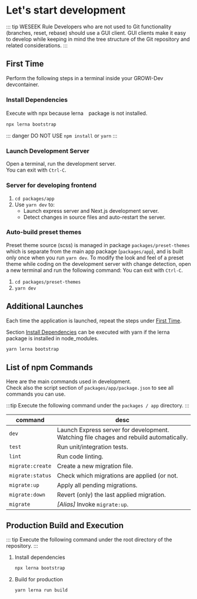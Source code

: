 # Let's start development

::: tip WESEEK Rule
Developers who are not used to Git functionality (branches, reset, rebase) should use a GUI client.
GUI clients make it easy to develop while keeping in mind the tree structure of the Git repository and related considerations.
:::

## First Time

Perform the following steps in a terminal inside your GROWI-Dev devcontainer.

### Install Dependencies

Execute with npx because lerna　package is not installed.

``` bash
npx lerna bootstrap
```

::: danger
DO NOT USE `npm install` or `yarn`
:::


### Launch Development Server

Open a terminal, run the development server.  
You can exit with `Ctrl-C`.

### Server for developing frontend

1. `cd packages/app`
1. Use `yarn dev` to:
   - Launch express server and Next.js development server.
   - Detect changes in source files and auto-restart the server.

### Auto-build preset themes

Preset theme source (scss) is managed in package `packages/preset-themes` which is separate from the main app package (`packages/app`),
and is built only once when you run `yarn dev`.
To modify the look and feel of a preset theme while coding on the development server with change detection, open a new terminal and run the following command:
You can exit with `Ctrl-C`.

1. `cd packages/preset-themes`
1. `yarn dev`


## Additional Launches

Each time the application is launched, repeat the steps under [First Time](#first-time).

Section [Install Dependencies](#install-dependencies) can be executed with yarn if the lerna package is installed in node_modules.

``` bash
yarn lerna bootstrap
```

## List of npm Commands

Here are the main commands used in development.  
Check also the script section of `packages/app/package.json`
to see all commands you can use.

:::tip
Execute the following command under the `packages / app` directory.
:::

|command|desc|
|--|--|
|`dev`|Launch Express server for development.<br>Watching file chages and rebuild automatically.|
|`test`|Run unit/integration tests.|
|`lint`|Run code linting.|
|`migrate:create`|Create a new migration file.|
|`migrate:status`|Check which migrations are applied (or not.|
|`migrate:up`|Apply all pending migrations.|
|`migrate:down`|Revert (only) the last applied migration.|
|`migrate`|*[Alias]* Invoke `migrate:up`.|


## Production Build and Execution

::: tip
Execute the following command under the root directory of the repository.
:::

1. Install dependencies

    ```bash
    npx lerna bootstrap
    ```

1. Build for production

    ```bash
    yarn lerna run build
    ```
